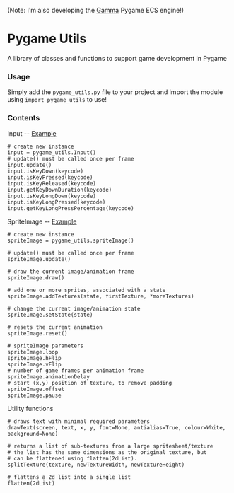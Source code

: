 (Note: I'm also developing the [Gamma](https://github.com/rik-cross/gamma) Pygame ECS engine!)

# Pygame Utils
A library of classes and functions to support game development in Pygame

### Usage
Simply add the `pygame_utils.py` file to your project and import the module using `import pygame_utils` to use!

### Contents

Input -- [Example](./inputExample.py)

```
# create new instance
input = pygame_utils.Input()
# update() must be called once per frame
input.update()
input.isKeyDown(keycode)
input.isKeyPressed(keycode)
input.isKeyReleased(keycode)
input.getKeyDownDuration(keycode)
input.isKeyLongDown(keycode)
input.isKeyLongPressed(keycode)
input.getKeyLongPressPercentage(keycode)
```
SpriteImage -- [Example](./spriteImageExample)

```
# create new instance
spriteImage = pygame_utils.spriteImage()

# update() must be called once per frame
spriteImage.update()

# draw the current image/animation frame
spriteImage.draw()

# add one or more sprites, associated with a state
spriteImage.addTextures(state, firstTexture, *moreTextures)

# change the current image/animation state
spriteImage.setState(state)

# resets the current animation
spriteImage.reset()

# spriteImage parameters
spriteImage.loop
spriteImage.hFlip
spriteImage.vFlip
# number of game frames per animation frame
spriteImage.animationDelay
# start (x,y) position of texture, to remove padding
spriteImage.offset
spriteImage.pause
```

Utility functions

```
# draws text with minimal required parameters
drawText(screen, text, x, y, font=None, antialias=True, colour=White, background=None)

# returns a list of sub-textures from a large spritesheet/texture
# the list has the same dimensions as the original texture, but
# can be flattened using flatten(2dList).
splitTexture(texture, newTextureWidth, newTextureHeight)

# flattens a 2d list into a single list
flatten(2dList)
```
